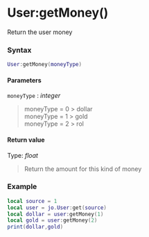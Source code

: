 # User:getMoney()

Return the user money

### Syntax
```lua
User:getMoney(moneyType)
```
#### Parameters
`moneyType` : *integer*
> moneyType = 0 > dollar  
> moneyType = 1 > gold  
> moneyType = 2 > rol  
  

#### Return value
Type: *float*
> Return the amount for this kind of money   
  

### Example
```lua
local source = 1
local user = jo.User:get(source)
local dollar = user:getMoney(1)
local gold = user:getMoney(2)
print(dollar,gold)
```
